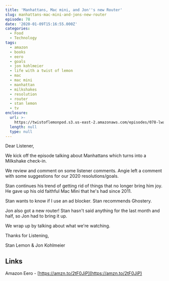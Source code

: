 ```yaml
---
title: 'Manhattans, Mac mini, and Jon''s new Router'
slug: manhattans-mac-mini-and-jons-new-router
episode: 78
date: '2020-01-09T15:16:55.000Z'
categories:
  - Food
  - Technology
tags:
  - amazon
  - books
  - eero
  - goals
  - jon kohlmeier
  - life with a twist of lemon
  - mac
  - mac mini
  - manhattan
  - milkshakes
  - resolution
  - router
  - stan lemon
  - tv
enclosure:
  url: >-
    https://twistoflemonpod.s3.us-east-2.amazonaws.com/episodes/078-lwatol-20200109.mp3
  length: null
  type: null
---
```


Dear Listener,

We kick off the episode talking about Manhattans which turns into a Milkshake check-in.

We review and comment on some listener comments. Angie left a comment with some suggestions for our 2020 resolutions/goals.

Stan continues his trend of getting rid of things that no longer bring him joy. He gave up his old faithful Mac Mini that he's had since 2011.

Stan wants to know if I use an ad blocker. Stan recommends Ghostery.

Jon also got a new router! Stan hasn't said anything for the last month and half, so Jon had to bring it up.

We wrap up by talking about what we're watching.

Thanks for Listening,

Stan Lemon & Jon Kohlmeier

## Links

Amazon Eero - [https://amzn.to/2tF0JiP](https://amzn.to/2tF0JiP)
